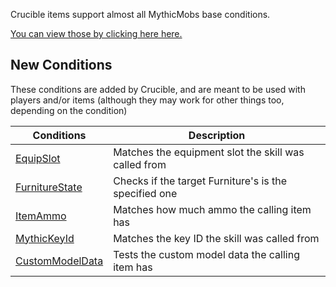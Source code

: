 Crucible items support almost all MythicMobs base conditions.

[You can view those by clicking here here.](https://git.lumine.io/mythiccraft/MythicMobs/-/wikis/Skills/Conditions/)

New Conditions
-------------

These conditions are added by Crucible, and are meant to be used with players and/or items (although they may work for other things too, depending on the condition)

| Conditions                                           | Description                                          |
|------------------------------------------------------|------------------------------------------------------|
| [EquipSlot](Skills/Conditions/EquipSlot)             | Matches the equipment slot the skill was called from |
| [FurnitureState](Skills/Conditions/furnitureState)   | Checks if the target Furniture's is the specified one |
| [ItemAmmo](Skills/Conditions/ItemAmmo)               | Matches how much ammo the calling item has           |
| [MythicKeyId](Skills/Conditions/MythicKeyId)         | Matches the key ID the skill was called from         |
| [CustomModelData](Skills/Conditions/custommodeldata) | Tests the custom model data the calling item has     |